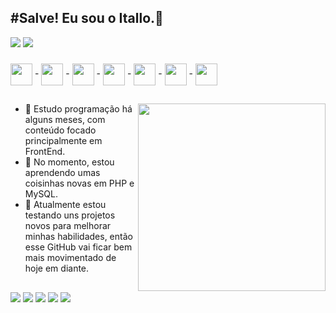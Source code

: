 ## #Salve! Eu sou o Itallo.🌱


<div class="GitHub Stats">
  <img src="https://github-readme-stats.vercel.app/api?username=ItalloEduardo&count_private=true&show_icons=true&theme=github_dark" />
  <img src="https://github-readme-stats.vercel.app/api/top-langs/?username=ItalloEduardo&theme=github_dark&layout=compact" />
</div>

###

<div class="Linguagens">
  <img align="center" width="35px" src="https://cdn.jsdelivr.net/gh/devicons/devicon/icons/html5/html5-original.svg" /> -
  <img align="center" width="35px" src="https://cdn.jsdelivr.net/gh/devicons/devicon/icons/css3/css3-original.svg" /> -
  <img align="center" width="35px" src="https://cdn.jsdelivr.net/gh/devicons/devicon/icons/javascript/javascript-original.svg" /> -
  <img align="center" width="35px" src="https://cdn.jsdelivr.net/gh/devicons/devicon/icons/python/python-original.svg" /> -
  <img align="center" width="35px" src="https://cdn.jsdelivr.net/gh/devicons/devicon/icons/php/php-plain.svg" /> -
  <img align="center" width="35px" src="https://cdn.jsdelivr.net/gh/devicons/devicon/icons/mysql/mysql-original.svg" /> -
  <img align="center" width="35px" src="https://cdn.jsdelivr.net/gh/devicons/devicon/icons/vscode/vscode-original.svg" />
</div>

##

<img width="300px" align="right" src="https://cdn.discordapp.com/attachments/910354379729674313/952737631307956254/Simpson-GIF.gif"></img>

- 📑 Estudo programação há alguns meses, com conteúdo focado principalmente em FrontEnd.
- 🎈 No momento, estou aprendendo umas coisinhas novas em PHP e MySQL.
- 📌 Atualmente estou testando uns projetos novos para melhorar minhas habilidades, então esse GitHub vai ficar bem mais movimentado de hoje em diante. 


##

<div>
  <a href="mailto:edu123ww@gmail.com"><img src="https://img.shields.io/badge/Gmail-D14836?style=for-the-badge&logo=gmail&logoColor=white" target="_blank"></img></a>
  <a></a><img src="https://img.shields.io/badge/Discord-7289DA?style=for-the-badge&logo=discord&logoColor=white"></img>
  <a href="https://www.instagram.com/ito.eduspd/"><img src="https://img.shields.io/badge/Instagram-E4405F?style=for-the-badge&logo=instagram&logoColor=white" target="_blank"></img></a>
  <a href="https://twitter.com/Ittallus"><img src="https://img.shields.io/badge/Twitter-1DA1F2?style=for-the-badge&logo=twitter&logoColor=white" target="_blank"></img></a>
  <a href="https://www.linkedin.com/in/itallo-eduardo-b7a812229/"><img src="https://img.shields.io/badge/LinkedIn-0077B5?style=for-the-badge&logo=linkedin&logoColor=white" target="_blank"></img></a>
</div>

<!--
**ItalloEduardo/ItalloEduardo** is a ✨ _special_ ✨ repository because its `README.md` (this file) appears on your GitHub profile.

Here are some ideas to get you started:

- 🔭 I’m currently working on ...
- 🌱 I’m currently learning ...
- 👯 I’m looking to collaborate on ...
- 🤔 I’m looking for help with ...
- 💬 Ask me about ...
- 📫 How to reach me: ...
- 😄 Pronouns: ...
- ⚡ Fun fact: ...
-->
